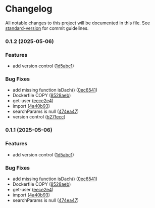 # Changelog

All notable changes to this project will be documented in this file. See [standard-version](https://github.com/conventional-changelog/standard-version) for commit guidelines.

### 0.1.2 (2025-05-06)


### Features

* add version control ([1d5abc1](https://github.com/LuisNaldo7/fsmeet-frontend/commit/1d5abc1ccb425abb18e3f12909d414fc4effebb8))


### Bug Fixes

* add missing function isDach() ([0ec6541](https://github.com/LuisNaldo7/fsmeet-frontend/commit/0ec65414a0b534e5da0540996275e1ed632f98a2))
* Dockerfile COPY ([8528aeb](https://github.com/LuisNaldo7/fsmeet-frontend/commit/8528aeb5068eebefae0b45afeb77ac08484342ac))
* get-user ([eece2e4](https://github.com/LuisNaldo7/fsmeet-frontend/commit/eece2e47df3032e6861553b18a7a256a8680380c))
* import ([4a40b93](https://github.com/LuisNaldo7/fsmeet-frontend/commit/4a40b93f945c2f612dd8b9f2f7673592eaae100b))
* searchParams is null ([474ea47](https://github.com/LuisNaldo7/fsmeet-frontend/commit/474ea47ece3bf5937ba637444212c213458078b8))
* version control ([b27fecc](https://github.com/LuisNaldo7/fsmeet-frontend/commit/b27fecc935824be30dc07957d8aca632fa51dcbe))

### 0.1.1 (2025-05-06)


### Features

* add version control ([1d5abc1](https://github.com/LuisNaldo7/fsmeet-frontend/commit/1d5abc1ccb425abb18e3f12909d414fc4effebb8))


### Bug Fixes

* add missing function isDach() ([0ec6541](https://github.com/LuisNaldo7/fsmeet-frontend/commit/0ec65414a0b534e5da0540996275e1ed632f98a2))
* Dockerfile COPY ([8528aeb](https://github.com/LuisNaldo7/fsmeet-frontend/commit/8528aeb5068eebefae0b45afeb77ac08484342ac))
* get-user ([eece2e4](https://github.com/LuisNaldo7/fsmeet-frontend/commit/eece2e47df3032e6861553b18a7a256a8680380c))
* import ([4a40b93](https://github.com/LuisNaldo7/fsmeet-frontend/commit/4a40b93f945c2f612dd8b9f2f7673592eaae100b))
* searchParams is null ([474ea47](https://github.com/LuisNaldo7/fsmeet-frontend/commit/474ea47ece3bf5937ba637444212c213458078b8))
